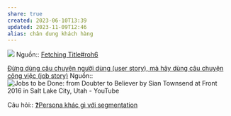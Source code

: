 ```yaml
---
share: true
created: 2023-06-10T13:39
updated: 2023-11-09T12:46
alias: chân dung khách hàng
---
```

![](https://miro.medium.com/v2/resize:fit:1400/format:webp/1*lwr2g0HvLOVr5IPVNoYxLg.png) 
Nguồn:: [Fetching Title#roh6](https://jtbd.info/replacing-the-user-story-with-the-job-story-af7cdee10c27)

[Đừng dùng câu chuyện người dùng (user story), mà hãy dùng câu chuyện công việc (job story)](./%C4%90%E1%BB%ABng%20d%C3%B9ng%20c%C3%A2u%20chuy%E1%BB%87n%20ng%C6%B0%E1%BB%9Di%20d%C3%B9ng%20(user%20story),%20m%C3%A0%20h%C3%A3y%20d%C3%B9ng%20c%C3%A2u%20chuy%E1%BB%87n%20c%C3%B4ng%20vi%E1%BB%87c%20(job%20story).md) 
Nguồn:: ![Jobs to be Done: from Doubter to Believer by Sian Townsend at Front 2016 in Salt Lake City, Utah - YouTube](https://youtu.be/VNTW_9mFM7k)

Câu hỏi:: [❓Persona khác gì với segmentation](./%E2%9D%93Persona%20kh%C3%A1c%20g%C3%AC%20v%E1%BB%9Bi%20segmentation.md)